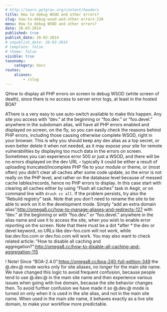 ```yaml
---
# http://learn.getgrav.org/content/headers
title: How to debug WSOD and other errors?
slug: how-to-debug-wsod-and-other-errors-238
menu: How to debug WSOD and other errors?
date: 26-03-2014
published: true
publish_date: 26-03-2014
# unpublish_date: 26-03-2014
# template: false
# theme: false
visible: true
taxonomy:
    category: docs
routes:
    aliases:
        - /slug
---
```


<a name="debug-q"></a>

QHow to display all PHP errors on screen to debug WSOD (white screen of death), since there is no access to server error logs, at least in the hosted BOA?

<a name="debug-a"></a>

AThere is a very easy to use auto-switch available to make this happen. Any site you access with “dev.” at the beginning or “foo.dev.” or “foo.devel.” anywhere in the subdomain alias, will have all PHP errors enabled and displayed on screen, on the fly, so you can easily check the reasons behind PHP errors, including those causing otherwise complete WSOD, right in your browser. This is why you should keep any dev alias as a top secret, or even better delete it when not needed, as it may expose your site for remote vulnerabilities by displaying too much data in the errors on screen. Sometimes you can experience error 500 or just a WSOD, and there will be no errors displayed on the dev URL – typically it could be either a result of uploading truncated/incomplete PHP file to your module or theme, or (most often) you didn’t clear all caches after some code update, so the error is not really on the PHP level, and rather on the database level because of messed cache tables/records, hence no PHP errors to display. In this case start with clearing all caches either by using “Flush all caches” task in Aegir, or on command line with `drush cc all`. If the problem persists, try also the “Rebuild registry” task. Note that you don’t need to rename the site to be able to work on it in the development mode. Simply “add an extra domain alias”:http://omega8.cc/how-to-manage-aliases-and-redirects-127 with “dev.” at the beginning or with “foo.dev.” or “foo.devel.” anywhere in the alias name and use it to access the site, when you wish to enable error reporting on the screen. Note that there must be a dot \*after * the dev or devel keyword, so URLs like dev-foo.com will not work, while bar.dev.foo.com or dev.foo.com will work. You may also want to check related article: “How to disable all caching and aggregation?”:http://omega8.cc/how-to-disable-all-caching-and-aggregation-115

 ! Note! Since “BOA-2.4.0”:https://omega8.cc/boa-240-full-edition-349 the @.dev.@ mode works only for site aliases, no longer for the main site name. We have changed this logic to avoid frequent confusion, because people tend to use @.dev.@ in the main site name and then experience various issues when going with live domain, because the site behavior changes then. To avoid further confusion we have made it so @.dev.@ mode is turned on only when it is used in the site alias, and not in the main site name. When used in the main site name, it behaves exactly as a live site domain, to make your workflow more predictable.
